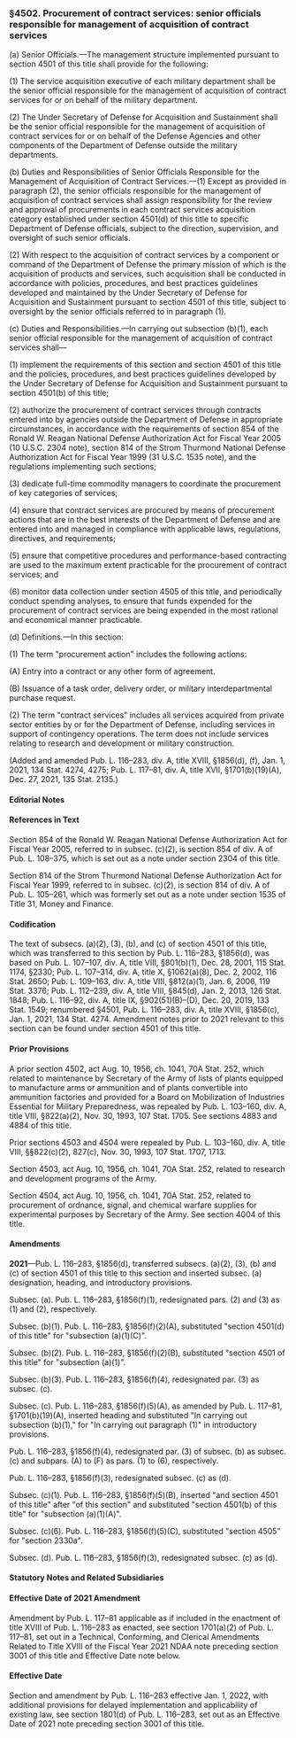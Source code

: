 ### §4502. Procurement of contract services: senior officials responsible for management of acquisition of contract services ###

(a) Senior Officials.—The management structure implemented pursuant to section 4501 of this title shall provide for the following:

(1) The service acquisition executive of each military department shall be the senior official responsible for the management of acquisition of contract services for or on behalf of the military department.

(2) The Under Secretary of Defense for Acquisition and Sustainment shall be the senior official responsible for the management of acquisition of contract services for or on behalf of the Defense Agencies and other components of the Department of Defense outside the military departments.

(b) Duties and Responsibilities of Senior Officials Responsible for the Management of Acquisition of Contract Services.—(1) Except as provided in paragraph (2), the senior officials responsible for the management of acquisition of contract services shall assign responsibility for the review and approval of procurements in each contract services acquisition category established under section 4501(d) of this title to specific Department of Defense officials, subject to the direction, supervision, and oversight of such senior officials.

(2) With respect to the acquisition of contract services by a component or command of the Department of Defense the primary mission of which is the acquisition of products and services, such acquisition shall be conducted in accordance with policies, procedures, and best practices guidelines developed and maintained by the Under Secretary of Defense for Acquisition and Sustainment pursuant to section 4501 of this title, subject to oversight by the senior officials referred to in paragraph (1).

(c) Duties and Responsibilities.—In carrying out subsection (b)(1), each senior official responsible for the management of acquisition of contract services shall—

(1) implement the requirements of this section and section 4501 of this title and the policies, procedures, and best practices guidelines developed by the Under Secretary of Defense for Acquisition and Sustainment pursuant to section 4501(b) of this title;

(2) authorize the procurement of contract services through contracts entered into by agencies outside the Department of Defense in appropriate circumstances, in accordance with the requirements of section 854 of the Ronald W. Reagan National Defense Authorization Act for Fiscal Year 2005 (10 U.S.C. 2304 note), section 814 of the Strom Thurmond National Defense Authorization Act for Fiscal Year 1999 (31 U.S.C. 1535 note), and the regulations implementing such sections;

(3) dedicate full-time commodity managers to coordinate the procurement of key categories of services;

(4) ensure that contract services are procured by means of procurement actions that are in the best interests of the Department of Defense and are entered into and managed in compliance with applicable laws, regulations, directives, and requirements;

(5) ensure that competitive procedures and performance-based contracting are used to the maximum extent practicable for the procurement of contract services; and

(6) monitor data collection under section 4505 of this title, and periodically conduct spending analyses, to ensure that funds expended for the procurement of contract services are being expended in the most rational and economical manner practicable.

(d) Definitions.—In this section:

(1) The term "procurement action" includes the following actions:

(A) Entry into a contract or any other form of agreement.

(B) Issuance of a task order, delivery order, or military interdepartmental purchase request.

(2) The term "contract services" includes all services acquired from private sector entities by or for the Department of Defense, including services in support of contingency operations. The term does not include services relating to research and development or military construction.

(Added and amended Pub. L. 116–283, div. A, title XVIII, §1856(d), (f), Jan. 1, 2021, 134 Stat. 4274, 4275; Pub. L. 117–81, div. A, title XVII, §1701(b)(19)(A), Dec. 27, 2021, 135 Stat. 2135.)

#### **Editorial Notes** ####

#### References in Text ####

Section 854 of the Ronald W. Reagan National Defense Authorization Act for Fiscal Year 2005, referred to in subsec. (c)(2), is section 854 of div. A of Pub. L. 108–375, which is set out as a note under section 2304 of this title.

Section 814 of the Strom Thurmond National Defense Authorization Act for Fiscal Year 1999, referred to in subsec. (c)(2), is section 814 of div. A of Pub. L. 105–261, which was formerly set out as a note under section 1535 of Title 31, Money and Finance.

#### Codification ####

The text of subsecs. (a)(2), (3), (b), and (c) of section 4501 of this title, which was transferred to this section by Pub. L. 116–283, §1856(d), was based on Pub. L. 107–107, div. A, title VIII, §801(b)(1), Dec. 28, 2001, 115 Stat. 1174, §2330; Pub. L. 107–314, div. A, title X, §1062(a)(8), Dec. 2, 2002, 116 Stat. 2650; Pub. L. 109–163, div. A, title VIII, §812(a)(1), Jan. 6, 2006, 119 Stat. 3376; Pub. L. 112–239, div. A, title VIII, §845(d), Jan. 2, 2013, 126 Stat. 1848; Pub. L. 116–92, div. A, title IX, §902(51)(B)–(D), Dec. 20, 2019, 133 Stat. 1549; renumbered §4501, Pub. L. 116–283, div. A, title XVIII, §1856(c), Jan. 1, 2021, 134 Stat. 4274. Amendment notes prior to 2021 relevant to this section can be found under section 4501 of this title.

#### Prior Provisions ####

A prior section 4502, act Aug. 10, 1956, ch. 1041, 70A Stat. 252, which related to maintenance by Secretary of the Army of lists of plants equipped to manufacture arms or ammunition and of plants convertible into ammunition factories and provided for a Board on Mobilization of Industries Essential for Military Preparedness, was repealed by Pub. L. 103–160, div. A, title VIII, §822(a)(2), Nov. 30, 1993, 107 Stat. 1705. See sections 4883 and 4884 of this title.

Prior sections 4503 and 4504 were repealed by Pub. L. 103–160, div. A, title VIII, §§822(c)(2), 827(c), Nov. 30, 1993, 107 Stat. 1707, 1713.

Section 4503, act Aug. 10, 1956, ch. 1041, 70A Stat. 252, related to research and development programs of the Army.

Section 4504, act Aug. 10, 1956, ch. 1041, 70A Stat. 252, related to procurement of ordnance, signal, and chemical warfare supplies for experimental purposes by Secretary of the Army. See section 4004 of this title.

#### Amendments ####

**2021**—Pub. L. 116–283, §1856(d), transferred subsecs. (a)(2), (3), (b) and (c) of section 4501 of this title to this section and inserted subsec. (a) designation, heading, and introductory provisions.

Subsec. (a). Pub. L. 116–283, §1856(f)(1), redesignated pars. (2) and (3) as (1) and (2), respectively.

Subsec. (b)(1). Pub. L. 116–283, §1856(f)(2)(A), substituted "section 4501(d) of this title" for "subsection (a)(1)(C)".

Subsec. (b)(2). Pub. L. 116–283, §1856(f)(2)(B), substituted "section 4501 of this title" for "subsection (a)(1)".

Subsec. (b)(3). Pub. L. 116–283, §1856(f)(4), redesignated par. (3) as subsec. (c).

Subsec. (c). Pub. L. 116–283, §1856(f)(5)(A), as amended by Pub. L. 117–81, §1701(b)(19)(A), inserted heading and substituted "In carrying out subsection (b)(1)," for "In carrying out paragraph (1)" in introductory provisions.

Pub. L. 116–283, §1856(f)(4), redesignated par. (3) of subsec. (b) as subsec. (c) and subpars. (A) to (F) as pars. (1) to (6), respectively.

Pub. L. 116–283, §1856(f)(3), redesignated subsec. (c) as (d).

Subsec. (c)(1). Pub. L. 116–283, §1856(f)(5)(B), inserted "and section 4501 of this title" after "of this section" and substituted "section 4501(b) of this title" for "subsection (a)(1)(A)".

Subsec. (c)(6). Pub. L. 116–283, §1856(f)(5)(C), substituted "section 4505" for "section 2330a".

Subsec. (d). Pub. L. 116–283, §1856(f)(3), redesignated subsec. (c) as (d).

#### **Statutory Notes and Related Subsidiaries** ####

#### Effective Date of 2021 Amendment ####

Amendment by Pub. L. 117–81 applicable as if included in the enactment of title XVIII of Pub. L. 116–283 as enacted, see section 1701(a)(2) of Pub. L. 117–81, set out in a Technical, Conforming, and Clerical Amendments Related to Title XVIII of the Fiscal Year 2021 NDAA note preceding section 3001 of this title and Effective Date note below.

#### Effective Date ####

Section and amendment by Pub. L. 116–283 effective Jan. 1, 2022, with additional provisions for delayed implementation and applicability of existing law, see section 1801(d) of Pub. L. 116–283, set out as an Effective Date of 2021 note preceding section 3001 of this title.